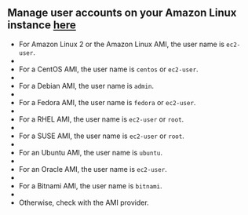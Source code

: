 ## Manage user accounts on your Amazon Linux instance [here](https://docs.aws.amazon.com/AWSEC2/latest/UserGuide/managing-users.html)

- For Amazon Linux 2 or the Amazon Linux AMI, the user name is `ec2-user`.
- 
- For a CentOS AMI, the user name is `centos` or `ec2-user`.
- 
- For a Debian AMI, the user name is `admin`.
- 
- For a Fedora AMI, the user name is `fedora` or `ec2-user`.
- 
- For a RHEL AMI, the user name is `ec2-user` or `root`.
- 
- For a SUSE AMI, the user name is `ec2-user` or `root`.
- 
- For an Ubuntu AMI, the user name is `ubuntu`.
- 
- For an Oracle AMI, the user name is `ec2-user`.
- 
- For a Bitnami AMI, the user name is `bitnami`.
- 
- Otherwise, check with the AMI provider.